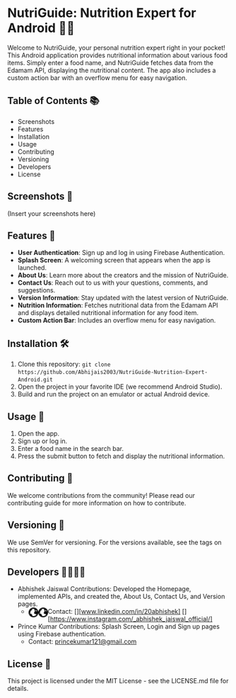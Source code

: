 # NutriGuide: Nutrition Expert for Android 🥦📱

Welcome to NutriGuide, your personal nutrition expert right in your pocket! This Android application provides nutritional information about various food items. Simply enter a food name, and NutriGuide fetches data from the Edamam API, displaying the nutritional content. The app also includes a custom action bar with an overflow menu for easy navigation.

## Table of Contents 📚

- Screenshots
- Features
- Installation
- Usage
- Contributing
- Versioning
- Developers
- License

## Screenshots 📸

(Insert your screenshots here)

## Features 🌟

- **User Authentication**: Sign up and log in using Firebase Authentication.
- **Splash Screen**: A welcoming screen that appears when the app is launched.
- **About Us**: Learn more about the creators and the mission of NutriGuide.
- **Contact Us**: Reach out to us with your questions, comments, and suggestions.
- **Version Information**: Stay updated with the latest version of NutriGuide.
- **Nutrition Information**: Fetches nutritional data from the Edamam API and displays detailed nutritional information for any food item.
- **Custom Action Bar**: Includes an overflow menu for easy navigation.

## Installation 🛠️

1. Clone this repository: `git clone https://github.com/Abhijais2003/NutriGuide-Nutrition-Expert-Android.git`
2. Open the project in your favorite IDE (we recommend Android Studio).
3. Build and run the project on an emulator or actual Android device.

## Usage 📱

1. Open the app.
2. Sign up or log in.
3. Enter a food name in the search bar.
4. Press the submit button to fetch and display the nutritional information.

## Contributing 🤝

We welcome contributions from the community! Please read our contributing guide for more information on how to contribute.

## Versioning 🔄

We use SemVer for versioning. For the versions available, see the tags on this repository.

## Developers 👩‍💻👨‍💻

- Abhishek Jaiswal
  Contributions: Developed the Homepage, implemented APIs, and created the, About Us, Contact Us, and Version pages.
  - Contact: [<img align="left" alt="LinkedIn" width="22px" src="https://raw.githubusercontent.com/iconic/open-iconic/master/svg/globe.svg" />][www.linkedin.com/in/20abhishek]
            [<img align="left" alt="Instagram" width="22px" src="https://raw.githubusercontent.com/iconic/open-iconic/master/svg/globe.svg" />][https://www.instagram.com/_abhishek_jaiswal_official/]
- Prince Kumar
  Contributions: Splash Screen, Login and Sign up pages using Firebase authentication.
  - Contact: princekumar121@gmail.com 

## License 📄

This project is licensed under the MIT License - see the LICENSE.md file for details.
